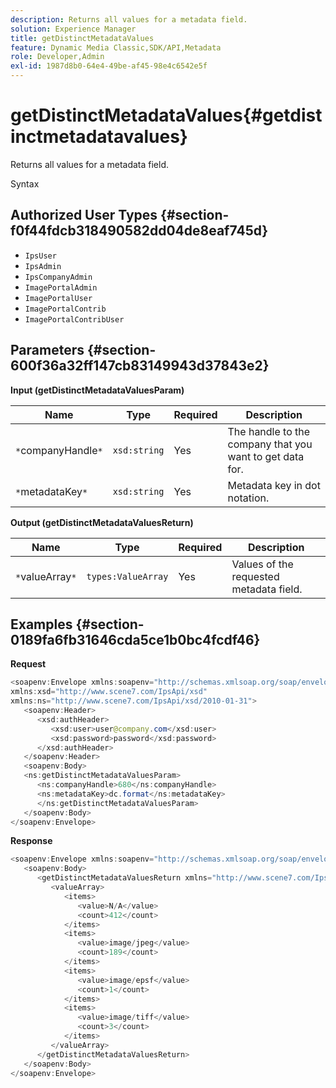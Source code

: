 ```yaml
---
description: Returns all values for a metadata field.
solution: Experience Manager
title: getDistinctMetadataValues
feature: Dynamic Media Classic,SDK/API,Metadata
role: Developer,Admin
exl-id: 1987d8b0-64e4-49be-af45-98e4c6542e5f
---
```

# getDistinctMetadataValues{#getdistinctmetadatavalues}

Returns all values for a metadata field.

 Syntax 

## Authorized User Types {#section-f0f44fdcb318490582dd04de8eaf745d}

* `IpsUser` 
* `IpsAdmin` 
* `IpsCompanyAdmin` 
* `ImagePortalAdmin` 
* `ImagePortalUser` 
* `ImagePortalContrib` 
* `ImagePortalContribUser`

## Parameters {#section-600f36a32ff147cb83149943d37843e2}

**Input (getDistinctMetadataValuesParam)** 

|  Name  | Type  | Required  | Description  |
|---|---|---|---|
|  `*`companyHandle`*`  | `xsd:string`  | Yes  | The handle to the company that you want to get data for.  |
|  `*`metadataKey`*`  | `xsd:string`  | Yes  | Metadata key in dot notation.  |

**Output (getDistinctMetadataValuesReturn)** 

|  Name  | Type  | Required  | Description  |
|---|---|---|---|
|  `*`valueArray`*`  | `types:ValueArray`  | Yes  | Values of the requested metadata field.  |

## Examples {#section-0189fa6fb31646cda5ce1b0bc4fcdf46}

**Request** 

```java
<soapenv:Envelope xmlns:soapenv="http://schemas.xmlsoap.org/soap/envelope/"
xmlns:xsd="http://www.scene7.com/IpsApi/xsd"
xmlns:ns="http://www.scene7.com/IpsApi/xsd/2010-01-31">
   <soapenv:Header>
      <xsd:authHeader>
         <xsd:user>user@company.com</xsd:user>
         <xsd:password>password</xsd:password>
      </xsd:authHeader>
   </soapenv:Header>
   <soapenv:Body>
   <ns:getDistinctMetadataValuesParam>
      <ns:companyHandle>680</ns:companyHandle>
      <ns:metadataKey>dc.format</ns:metadataKey>
      </ns:getDistinctMetadataValuesParam>
   </soapenv:Body>
</soapenv:Envelope>
```

**Response** 

```java
<soapenv:Envelope xmlns:soapenv="http://schemas.xmlsoap.org/soap/envelope/">
   <soapenv:Body>
      <getDistinctMetadataValuesReturn xmlns="http://www.scene7.com/IpsApi/xsd/2010-01-31">
         <valueArray>
            <items>
               <value>N/A</value>
               <count>412</count>
            </items>
            <items>
               <value>image/jpeg</value>
               <count>189</count>
            </items>
            <items>
               <value>image/epsf</value>
               <count>1</count>
            </items>
            <items>
               <value>image/tiff</value>
               <count>3</count>
            </items>
         </valueArray>
      </getDistinctMetadataValuesReturn>
   </soapenv:Body>
</soapenv:Envelope>
```
